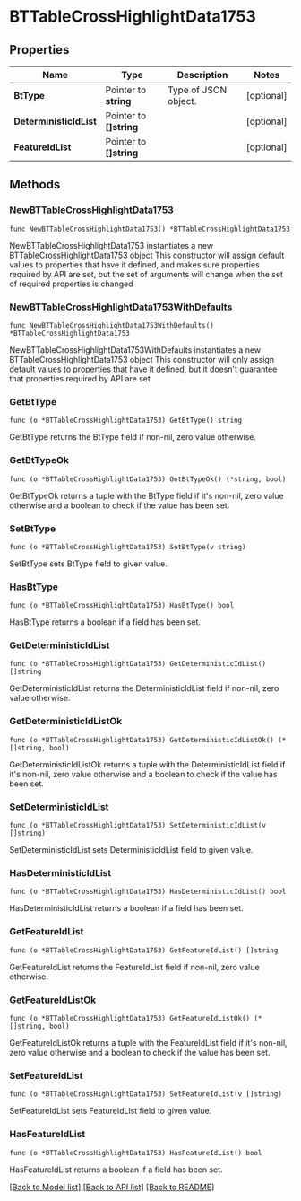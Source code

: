 # BTTableCrossHighlightData1753

## Properties

Name | Type | Description | Notes
------------ | ------------- | ------------- | -------------
**BtType** | Pointer to **string** | Type of JSON object. | [optional] 
**DeterministicIdList** | Pointer to **[]string** |  | [optional] 
**FeatureIdList** | Pointer to **[]string** |  | [optional] 

## Methods

### NewBTTableCrossHighlightData1753

`func NewBTTableCrossHighlightData1753() *BTTableCrossHighlightData1753`

NewBTTableCrossHighlightData1753 instantiates a new BTTableCrossHighlightData1753 object
This constructor will assign default values to properties that have it defined,
and makes sure properties required by API are set, but the set of arguments
will change when the set of required properties is changed

### NewBTTableCrossHighlightData1753WithDefaults

`func NewBTTableCrossHighlightData1753WithDefaults() *BTTableCrossHighlightData1753`

NewBTTableCrossHighlightData1753WithDefaults instantiates a new BTTableCrossHighlightData1753 object
This constructor will only assign default values to properties that have it defined,
but it doesn't guarantee that properties required by API are set

### GetBtType

`func (o *BTTableCrossHighlightData1753) GetBtType() string`

GetBtType returns the BtType field if non-nil, zero value otherwise.

### GetBtTypeOk

`func (o *BTTableCrossHighlightData1753) GetBtTypeOk() (*string, bool)`

GetBtTypeOk returns a tuple with the BtType field if it's non-nil, zero value otherwise
and a boolean to check if the value has been set.

### SetBtType

`func (o *BTTableCrossHighlightData1753) SetBtType(v string)`

SetBtType sets BtType field to given value.

### HasBtType

`func (o *BTTableCrossHighlightData1753) HasBtType() bool`

HasBtType returns a boolean if a field has been set.

### GetDeterministicIdList

`func (o *BTTableCrossHighlightData1753) GetDeterministicIdList() []string`

GetDeterministicIdList returns the DeterministicIdList field if non-nil, zero value otherwise.

### GetDeterministicIdListOk

`func (o *BTTableCrossHighlightData1753) GetDeterministicIdListOk() (*[]string, bool)`

GetDeterministicIdListOk returns a tuple with the DeterministicIdList field if it's non-nil, zero value otherwise
and a boolean to check if the value has been set.

### SetDeterministicIdList

`func (o *BTTableCrossHighlightData1753) SetDeterministicIdList(v []string)`

SetDeterministicIdList sets DeterministicIdList field to given value.

### HasDeterministicIdList

`func (o *BTTableCrossHighlightData1753) HasDeterministicIdList() bool`

HasDeterministicIdList returns a boolean if a field has been set.

### GetFeatureIdList

`func (o *BTTableCrossHighlightData1753) GetFeatureIdList() []string`

GetFeatureIdList returns the FeatureIdList field if non-nil, zero value otherwise.

### GetFeatureIdListOk

`func (o *BTTableCrossHighlightData1753) GetFeatureIdListOk() (*[]string, bool)`

GetFeatureIdListOk returns a tuple with the FeatureIdList field if it's non-nil, zero value otherwise
and a boolean to check if the value has been set.

### SetFeatureIdList

`func (o *BTTableCrossHighlightData1753) SetFeatureIdList(v []string)`

SetFeatureIdList sets FeatureIdList field to given value.

### HasFeatureIdList

`func (o *BTTableCrossHighlightData1753) HasFeatureIdList() bool`

HasFeatureIdList returns a boolean if a field has been set.


[[Back to Model list]](../README.md#documentation-for-models) [[Back to API list]](../README.md#documentation-for-api-endpoints) [[Back to README]](../README.md)


